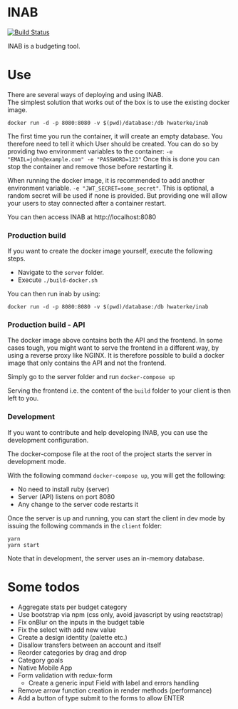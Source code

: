 # INAB

[![Build Status](https://img.shields.io/travis/hwaterke/inab/master.svg?style=flat-square)](https://travis-ci.org/hwaterke/inab)

INAB is a budgeting tool.

# Use
There are several ways of deploying and using INAB.  
The simplest solution that works out of the box is to use the existing docker image.

```
docker run -d -p 8080:8080 -v $(pwd)/database:/db hwaterke/inab
```

The first time you run the container, it will create an empty database.
You therefore need to tell it which User should be created.
You can do so by providing two environment variables to the container:
`-e "EMAIL=john@example.com" -e "PASSWORD=123"`
Once this is done you can stop the container and remove those before restarting it.

When running the docker image, it is recommended to add another environment variable.
`-e "JWT_SECRET=some_secret"`.
This is optional, a random secret will be used if none is provided.
But providing one will allow your users to stay connected after a container restart.

You can then access INAB at http://localhost:8080

### Production build
If you want to create the docker image yourself, execute the following steps.

- Navigate to the `server` folder.
- Execute `./build-docker.sh`

You can then run inab by using:
```
docker run -d -p 8080:8080 -v $(pwd)/database:/db hwaterke/inab
```

### Production build - API
The docker image above contains both the API and the frontend.
In some cases tough, you might want to serve the frontend in a different way, by using a reverse proxy like NGINX. It is therefore possible to build a docker image that only contains the API and not the frontend.

Simply go to the server folder and run `docker-compose up`

Serving the frontend i.e. the content of the `build` folder to your client is then left to you.

### Development
If you want to contribute and help developing INAB, you can use the development configuration.

The docker-compose file at the root of the project starts the server in development mode.

With the following command `docker-compose up`, you will get the following:
* No need to install ruby (server)
* Server (API) listens on port 8080
* Any change to the server code restarts it

Once the server is up and running, you can start the client in dev mode by issuing the following commands in the `client` folder:
```
yarn
yarn start
```

Note that in development, the server uses an in-memory database.

# Some todos
* Aggregate stats per budget category
* Use bootstrap via npm (css only, avoid javascript by using reactstrap)
* Fix onBlur on the inputs in the budget table
* Fix the select with add new value
* Create a design identity (palette etc.)
* Disallow transfers between an account and itself
* Reorder categories by drag and drop
* Category goals
* Native Mobile App
* Form validation with redux-form
  * Create a generic input Field with label and errors handling
* Remove arrow function creation in render methods (performance)
* Add a button of type submit to the forms to allow ENTER
